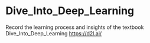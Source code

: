 # Dive_Into_Deep_Learning
Record the learning process and insights of the textbook Dive_Into_Deep_Learning
https://d2l.ai/
